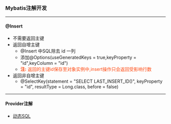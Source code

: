 ### Mybatis注解开发
---
#### @Insert
- 不需要返回主键
- 返回自增主键
    - @Insert 中SQL除去 id 一列
    - 添加@Options(useGeneratedKeys = true,keyProperty = "id",keyColumn = "id")
    - <font color= #ff4911>**注:** 返回的主键id保存至对象实例中,insert操作只会返回受影响行数</font>
- 返回非自增主键
    - @SelectKey(statement = "SELECT LAST_INSERT_ID()",
        keyProperty = "id",
        resultType = Long.class,
        before = false)
---
#### Provider注解
- [动态SQL](https://github.com/Cynaith/SpringDemo/blob/master/notebook/Mybatis/DynamicSQL.md)